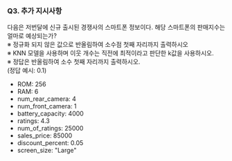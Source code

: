 ### Q3. 추가 지시사항
다음은 저번달에 신규 출시된 경쟁사의 스마트폰 정보이다. 해당 스마트폰의 판매지수는 얼마로 예상되는가?  
※ 정규화 되지 않은 값으로 반올림하여 소수점 첫째 자리까지 출력하시오  
※ KNN 모델을 사용하며 이웃 개수는 직전에 최적이라고 판단한 k값을 사용하시오.  
※ 정답은 반올림하여 소수 첫째 자리까지 출력하시오.  
(정답 예시: 0.1)
* ROM: 256
* RAM: 6
* num_rear_camera: 4
* num_front_camera: 1
* battery_capacity: 4000
* ratings: 4.3
* num_of_ratings: 25000
* sales_price: 85000
* discount_percent: 0.05
* screen_size: "Large"
